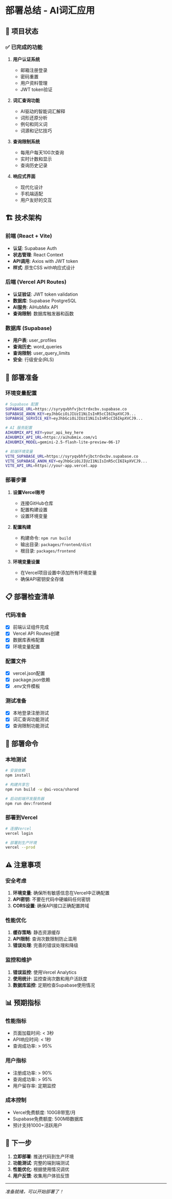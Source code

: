 # 部署总结 - AI词汇应用

## 🎯 项目状态

### ✅ 已完成的功能

1. **用户认证系统**
   - 邮箱注册登录
   - 密码重置
   - 用户资料管理
   - JWT token验证

2. **词汇查询功能**
   - AI驱动的智能词汇解释
   - 词形还原分析
   - 例句和同义词
   - 词源和记忆技巧

3. **查询限制系统**
   - 每用户每天100次查询
   - 实时计数和显示
   - 查询历史记录

4. **响应式界面**
   - 现代化设计
   - 手机端适配
   - 用户友好的交互

## 🏗️ 技术架构

### 前端 (React + Vite)
- **认证**: Supabase Auth
- **状态管理**: React Context
- **API调用**: Axios with JWT token
- **样式**: 原生CSS with响应式设计

### 后端 (Vercel API Routes)
- **认证验证**: JWT token validation
- **数据库**: Supabase PostgreSQL
- **AI服务**: AiHubMix API
- **查询限制**: 数据库触发器和函数

### 数据库 (Supabase)
- **用户表**: user_profiles
- **查询历史**: word_queries
- **查询限制**: user_query_limits
- **安全**: 行级安全(RLS)

## 🚀 部署准备

### 环境变量配置
```bash
# Supabase 配置
SUPABASE_URL=https://syryqvbhfvjbctrdxcbv.supabase.co
SUPABASE_ANON_KEY=eyJhbGciOiJIUzI1NiIsInR5cCI6IkpXVCJ9...
SUPABASE_SERVICE_KEY=eyJhbGciOiJIUzI1NiIsInR5cCI6IkpXVCJ9...

# AI 服务配置
AIHUBMIX_API_KEY=your_api_key_here
AIHUBMIX_API_URL=https://aihubmix.com/v1
AIHUBMIX_MODEL=gemini-2.5-flash-lite-preview-06-17

# 前端环境变量
VITE_SUPABASE_URL=https://syryqvbhfvjbctrdxcbv.supabase.co
VITE_SUPABASE_ANON_KEY=eyJhbGciOiJIUzI1NiIsInR5cCI6IkpXVCJ9...
VITE_API_URL=https://your-app.vercel.app
```

### 部署步骤

1. **设置Vercel账号**
   - 连接GitHub仓库
   - 配置构建设置
   - 设置环境变量

2. **配置构建**
   - 构建命令: `npm run build`
   - 输出目录: `packages/frontend/dist`
   - 根目录: `packages/frontend`

3. **环境变量设置**
   - 在Vercel项目设置中添加所有环境变量
   - 确保API密钥安全存储

## 📋 部署检查清单

### 代码准备
- [x] 前端认证组件完成
- [x] Vercel API Routes创建
- [x] 数据库表格配置
- [x] 环境变量配置

### 配置文件
- [x] vercel.json配置
- [x] package.json依赖
- [x] .env文件模板

### 测试准备
- [x] 本地登录注册测试
- [x] 词汇查询功能测试
- [x] 查询限制功能测试

## 🔧 部署命令

### 本地测试
```bash
# 安装依赖
npm install

# 构建共享包
npm run build -w @ai-voca/shared

# 启动前端开发服务器
npm run dev:frontend
```

### 部署到Vercel
```bash
# 连接Vercel
vercel login

# 部署到生产环境
vercel --prod
```

## ⚠️ 注意事项

### 安全考虑
1. **环境变量**: 确保所有敏感信息在Vercel中正确配置
2. **API密钥**: 不要在代码中硬编码任何密钥
3. **CORS设置**: 确保API接口正确配置跨域

### 性能优化
1. **缓存策略**: 静态资源缓存
2. **API限制**: 查询次数限制防止滥用
3. **错误处理**: 完善的错误处理和降级

### 监控和维护
1. **错误监控**: 使用Vercel Analytics
2. **使用统计**: 监控查询次数和用户活跃度
3. **数据库监控**: 定期检查Supabase使用情况

## 📊 预期指标

### 性能指标
- 页面加载时间: < 3秒
- API响应时间: < 1秒
- 查询成功率: > 95%

### 用户指标
- 注册成功率: > 90%
- 查询成功率: > 95%
- 用户留存率: 定期监控

### 成本控制
- Vercel免费额度: 100GB带宽/月
- Supabase免费额度: 500MB数据库
- 预计支持1000+活跃用户

## 🎉 下一步

1. **立即部署**: 推送代码到生产环境
2. **功能测试**: 完整的端到端测试
3. **性能优化**: 根据使用情况调优
4. **用户反馈**: 收集用户体验反馈

---

*准备就绪，可以开始部署了！*